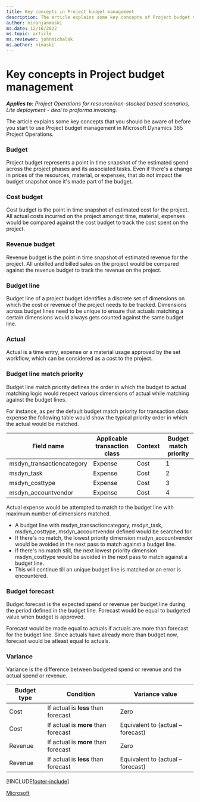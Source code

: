 ```yaml
---
title: Key concepts in Project budget management
description: The article explains some key concepts of Project budget management in Microsoft Dynamics 365 Project Operations.
author: niranjanmaski
ms.date: 12/16/2022
ms.topic: article
ms.reviewer: johnmichalak
ms.author: nimaski
---
```


# Key concepts in Project budget management

_**Applies to:** Project Operations for resource/non-stocked based scenarios, Lite deployment - deal to proforma invoicing._

The article explains some key concepts that you should be aware of before you start to use Project budget management in Microsoft Dynamics 365 Project Operations.

### Budget
Project budget represents a point in time snapshot of the estimated spend across the project phases and its associated tasks. Even if there's a change in prices of the resources, material, or expenses, that do not impact the budget snapshot once it's made part of the budget.

### Cost budget

Cost budget is the point in time snapshot of estimated cost for the project. All actual costs incurred on the project amongst time, material, expenses would be compared against the cost budget to track the cost spent on the project.

### Revenue budget

Revenue budget is the point in time snapshot of estimated revenue for the project. All unbilled and billed sales on the project would be compared against the revenue budget to track the revenue on the project.

### Budget line

Budget line of a project budget identifies a discrete set of dimensions on which the cost or revenue of the project needs to be tracked. Dimensions across budget lines need to be unique to ensure that actuals matching a certain dimensions would always gets counted against the same budget line.

### Actual

Actual is a time entry, expense or a material usage approved by the set workflow, which can be considered as a cost to the project.

### Budget line match priority

Budget line match priority defines the order in which the budget to actual matching logic would respect various dimensions of actual while matching against the budget lines. 

For instance, as per the default budget match priority for transaction class expense the following table would show the typical priority order in which the actual would be matched.

| **Field name** | **Applicable transaction class** | **Context** | **Budget match priority** |
| --- | --- | --- | --- |
| msdyn_transactioncategory | Expense | Cost | 1 |
| msdyn_task | Expense | Cost | 2 |
| msdyn_costtype | Expense | Cost | 3 |
| msdyn_accountvendor | Expense | Cost | 4 |

Actual expense would be attempted to match to the budget line with maximum number of dimensions matched. 
- A budget line with msdyn_transactioncategory, msdyn_task, msdyn_costtype, msdyn_accountvendor defined would be searched for. 
- If there's no match, the lowest priority dimension msdyn_accountvendor would be avoided in the next pass to match against a budget line. 
- If there's no match still, the next lowest priority dimension msdyn_costtype would be avoided in the next pass to match against a budget line.
- This will continue till an unique budget line is matched or an error is encountered.

### Budget forecast

Budget forecast is the expected spend or revenue per budget line during the period defined in the budget line. Forecast would be equal to budgeted value when budget is approved.

Forecast would be made equal to actuals if actuals are more than forecast for the budget line. Since actuals have already more than budget now, forecast would be atleast equal to actuals.

### Variance

Variance is the difference between budgeted spend or revenue and the actual spend or revenue.

| **Budget type** | **Condition** | **Variance value** |
| --- | --- | --- |
| Cost | If actual is **less** than forecast | Zero |
| Cost | If actual is **more** than forecast | Equivalent to (actual – forecast) |
| Revenue | If actual is **more** than forecast |  Zero |
| Revenue | If actual is **less** than forecast | Equivalent to (actual – forecast) |



[!INCLUDE[footer-include](../../includes/footer-banner.md)]

[Microsoft](https://www.microsoft.com)
